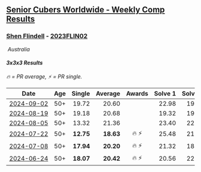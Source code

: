 <style>table {white-space: nowrap;}</style>
<link rel="stylesheet" type="text/css" href="/scw-comp/css/flags.css" />

## [Senior Cubers Worldwide - Weekly Comp Results](/scw-comp/results/)
### [Shen Flindell](README.md) - [2023FLIN02](https://www.worldcubeassociation.org/persons/2023FLIN02?event=333)

<i class="flag flag-AU" />&nbsp;Australia

#### 3x3x3 Results

<span style="white-space: nowrap;">🔥 = PR average</span>, <span style="white-space: nowrap;">⚡ = PR single</span>.

| Date | Age | Single | Average | Awards | Solve 1 | Solve 2 | Solve 3 | Solve 4 | Solve 5 | Video |
| :--: | :--: | --: | --: | :--: | --: | --: | --: | --: | --: | :-- |
| [2024-09-02](../../results/2024-09-02/333.md) | 50+ | 19.72 | 20.60 |  | 22.98 | 19.72 | 20.36 | 20.12 | 21.32 | [Desktop](https://www.facebook.com/745394767/videos/1196554978067266) / [Mobile](https://m.facebook.com/745394767/videos/1196554978067266) |
| [2024-08-19](../../results/2024-08-19/333.md) | 50+ | 19.18 | 20.68 |  | 19.32 | 19.18 | 20.85 | 23.73 | 21.87 | [Desktop](https://www.facebook.com/745394767/videos/1119765566232469) / [Mobile](https://m.facebook.com/745394767/videos/1119765566232469) |
| [2024-08-05](../../results/2024-08-05/333.md) | 50+ | 13.32 | 21.36 |  | 23.40 | 22.08 | 13.32 | 27.39 | 18.59 | [Desktop](https://www.facebook.com/745394767/videos/824317356471836) / [Mobile](https://m.facebook.com/745394767/videos/824317356471836) |
| [2024-07-22](../../results/2024-07-22/333.md) | 50+ | **12.75** | **18.63** | 🔥 ⚡ | 25.48 | 21.51 | **12.75** | 15.19 | 19.19 | [Desktop](https://www.facebook.com/events/909767637577126/permalink/915599990327224) / [Mobile](https://m.facebook.com/events/909767637577126?view=permalink&id=915599990327224) |
| [2024-07-08](../../results/2024-07-08/333.md) | 50+ | **17.94** | **20.20** | 🔥 ⚡ | 21.32 | 18.02 | 22.84 | **17.94** | 21.26 | [Desktop](https://www.facebook.com/745394767/videos/1938369786600664) / [Mobile](https://m.facebook.com/745394767/videos/1938369786600664) |
| [2024-06-24](../../results/2024-06-24/333.md) | 50+ | **18.07** | **20.42** | 🔥 ⚡ | 20.56 | 22.09 | 21.77 | **18.07** | 18.93 | [Desktop](https://www.facebook.com/745394767/videos/7396228210488811) / [Mobile](https://m.facebook.com/745394767/videos/7396228210488811) |


<!-- Global site tag (gtag.js) - Google Analytics -->
<script async src="https://www.googletagmanager.com/gtag/js?id=UA-86348435-3"></script>
<script>window.dataLayer = window.dataLayer || []; function gtag() {dataLayer.push(arguments);} gtag('js', new Date()); gtag('config', 'UA-86348435-3');</script>
